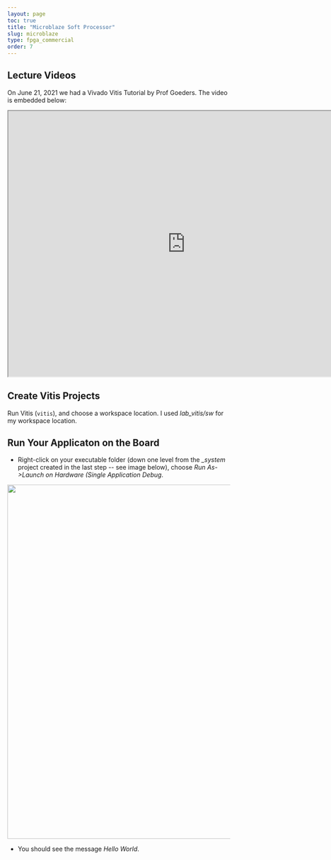 ```yaml
---
layout: page
toc: true
title: "Microblaze Soft Processor"
slug: microblaze
type: fpga_commercial
order: 7
---
```


## Lecture Videos
On June 21, 2021 we had a Vivado Vitis Tutorial by Prof Goeders. The video is embedded below:

<iframe width="800" height="600" src="https://www.youtube.com/embed/suO89IG7Mho"> </iframe> 

## Create Vitis Projects

Run Vitis (`vitis`), and choose a workspace location. I used _lab_vitis/sw_ for my workspace location.


## Run Your Applicaton on the Board
*  Right-click on your executable folder (down one level from the *_system* project created in the last step -- see image below), choose *Run As->Launch on Hardware (Single Application Debug*.  
<img src = "{% link media/vitis/run_program.png %}" width="800">


* You should see the message *Hello World*.

